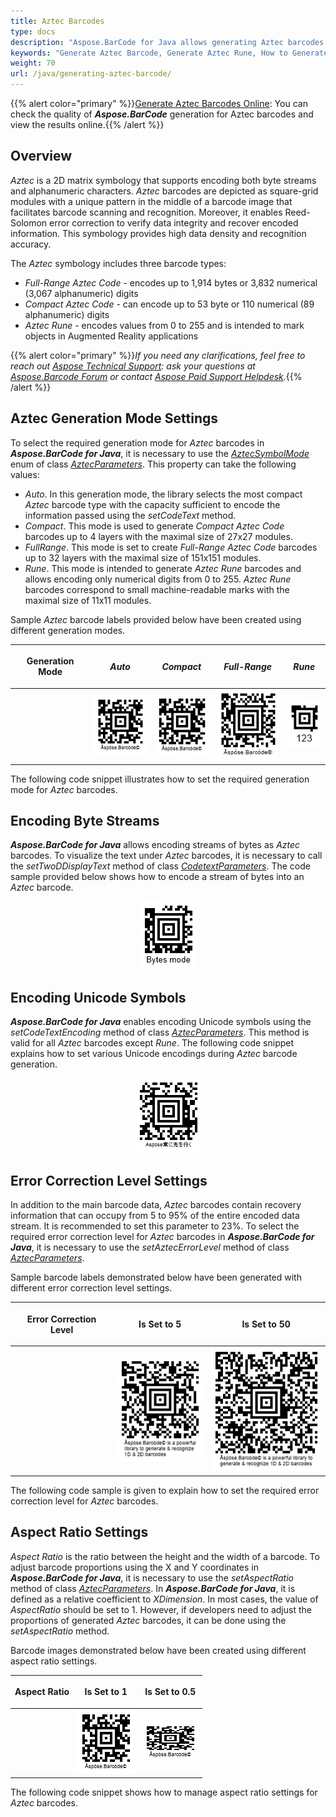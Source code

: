 ```yaml
---
title: Aztec Barcodes
type: docs
description: "Aspose.BarCode for Java allows generating Aztec barcodes."
keywords: "Generate Aztec Barcode, Generate Aztec Rune, How to Generate Aztec Barcodes, Aspose.BarCode for Java"
weight: 70
url: /java/generating-aztec-barcode/
---
```

{{% alert color="primary" %}}[Generate Aztec Barcodes Online](https://products.aspose.app/barcode/generate/aztec): You can check the quality of ***Aspose.BarCode*** generation for Aztec barcodes and view the results online.{{% /alert %}}

## **Overview**
*Aztec* is a 2D matrix symbology that supports encoding both byte streams and alphanumeric characters. *Aztec* barcodes are depicted as square-grid modules with a unique pattern in the middle of a barcode image that facilitates barcode scanning and recognition. Moreover, it enables Reed-Solomon error correction to verify data integrity and recover encoded information. This symbology provides high data density and recognition accuracy.  
  
The *Aztec* symbology includes three barcode types:
-	*Full-Range Aztec Code* - encodes up to 1,914 bytes or 3,832 numerical (3,067 alphanumeric) digits
-	*Compact Aztec Code* - can encode up to 53 byte or 110 numerical (89 alphanumeric) digits
-	*Aztec Rune* - encodes values from 0 to 255 and is intended to mark objects in Augmented Reality applications
  
{{% alert color="primary" %}}*If you need any clarifications, feel free to reach out [Aspose Technical Support](/barcode/java/technical-support/): ask your questions at [Aspose.Barcode Forum](https://forum.aspose.com/c/barcode/13) or contact [Aspose Paid Support Helpdesk](https://helpdesk.aspose.com/).*{{% /alert %}}
  
## **Aztec Generation Mode Settings**
To select the required generation mode for *Aztec* barcodes in ***Aspose.BarCode for Java***, it is necessary to use the [*AztecSymbolMode*](https://apireference.aspose.com/barcode/java/com.aspose.barcode.generation/AztecSymbolMode) enum of class [*AztecParameters*](https://apireference.aspose.com/barcode/java/com.aspose.barcode.generation/AztecParameters). This property can take the following values:
- *Auto*. In this generation mode, the library selects the most compact *Aztec* barcode type with the capacity sufficient to encode the information passed using the *setCodeText* method.
- *Compact*. This mode is used to generate *Compact Aztec Code* barcodes up to 4 layers with the maximal size of 27x27 modules. 
- *FullRange*. This mode is set to create *Full-Range Aztec Code* barcodes up to 32 layers with the maximal size of 151x151 modules.
- *Rune*. This mode is intended to generate *Aztec Rune* barcodes and allows encoding only numerical digits from 0 to 255. *Aztec Rune* barcodes correspond to small machine-readable marks with the maximal size of 11x11 modules.  
  
Sample *Aztec* barcode labels provided below have been created using different generation modes.
  
|<p align="center">**Generation Mode**</p>|<p align="center">***Auto***</p>|<p align="center">***Compact***</p>|<p align="center">***Full-Range***</p>|<p align="center">***Rune***</p>|
| :-: | :-: | :-: | :-: | :-: |
| |<img src="aztecsymbolmodeauto.png">|<img src="aztecsymbolmodecompact.png">|<img src="aztecsymbolmodefullrange.png">|<img src="aztecsymbolmoderune.png">|
  
The following code snippet illustrates how to set the required generation mode for *Aztec* barcodes.

 
## **Encoding Byte Streams**
***Aspose.BarCode for Java*** allows encoding streams of bytes as *Aztec* barcodes. To visualize the text under *Aztec* barcodes, it is necessary to call the *setTwoDDisplayText* method of class [*CodetextParameters*](https://apireference.aspose.com/barcode/java/com.aspose.barcode.generation/CodetextParameters). The code sample provided below shows how to encode a stream of bytes into an *Aztec* barcode.

  
<p align="center"><img src="aztecbytesencoding.png"></p>
  
## **Encoding Unicode Symbols**
***Aspose.BarCode for Java*** enables encoding Unicode symbols using the *setCodeTextEncoding* method of class [*AztecParameters*](https://apireference.aspose.com/barcode/java/com.aspose.barcode.generation/AztecParameters). This method is valid for all *Aztec* barcodes except *Rune*. The following code snippet explains how to set various Unicode encodings during *Aztec* barcode generation.  

  
<p align="center"><img src="azteccodetextencoding.png"></p>
  
## **Error Correction Level Settings**
In addition to the main barcode data, *Aztec* barcodes contain recovery information that can occupy from 5 to 95% of the entire encoded data stream. It is recommended to set this parameter to 23%. To select the required error correction level for *Aztec* barcodes in ***Aspose.BarCode for Java***, it is necessary to use the *setAztecErrorLevel* method of class [*AztecParameters*](https://apireference.aspose.com/barcode/java/com.aspose.barcode.generation/AztecParameters).  
  
Sample barcode labels demonstrated below have been generated with different error correction level settings.
  
|<p align="center">**Error Correction Level**</p>|<p align="center">**Is Set to 5**</p>|<p align="center">**Is Set to 50**</p>|
| :-: | :-: | :-: |
| |<img src="aztecerrorlevel5.png">|<img src="aztecerrorlevel50.png">|
  
The following code sample is given to explain how to set the required error correction level for *Aztec* barcodes.


## **Aspect Ratio Settings**
*Aspect Ratio* is the ratio between the height and the width of a barcode. To adjust barcode proportions using the X and Y coordinates in ***Aspose.BarCode for Java***, it is necessary to use the *setAspectRatio* method of class [*AztecParameters*](https://apireference.aspose.com/barcode/java/com.aspose.barcode.generation/AztecParameters). In ***Aspose.BarCode for Java***, it is defined as a relative coefficient to *XDimension*. In most cases, the value of *AspectRatio* should be set to 1. However, if developers need to adjust the proportions of generated *Aztec* barcodes, it can be done using the *setAspectRatio* method.  
  
Barcode images demonstrated below have been created using different aspect ratio settings.
  
|<p align="center">**Aspect Ratio**</p>|<p align="center">**Is Set to 1**</p>|<p align="center">**Is Set to 0.5**</p>|
| :-: | :-: | :-: |
| |<img src="aztecaspectratio1.png">|<img src="aztecaspectratio0.5.png">|
  
The following code snippet shows how to manage aspect ratio settings for *Aztec* barcodes.

  